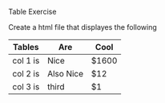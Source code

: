 Table Exercise

Create a html file that displayes the following

| Tables   |      Are      	|  Cool |
|----------|-------------	|------|
| col 1 is |Nice			| $1600 |
| col 2 is |Also Nice   	|   $12 |
| col 3 is |third 	|    $1 |